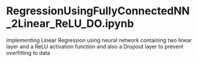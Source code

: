 # RegressionUsingFullyConnectedNN_2Linear_ReLU_DO.ipynb
implementing Linear Regression using  neural network containing two linear layer and a ReLU activation function and also a Dropout layer to prevent overfitting to data
